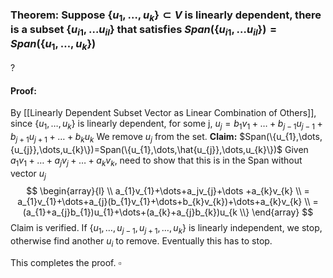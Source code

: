 ### Theorem: Suppose $\{u_{1},\dots,u_{k}\} \subset V$ is linearly dependent, there is a subset $\{u_{i1},\dots u_{il}\}$ that satisfies $Span(\{u_{i1},\dots u_{il}\})=Span(\{u_{1},\dots,u_{k}\})$
?
#### Proof:
By [[Linearly Dependent Subset Vector as Linear Combination of Others]], since $\{u_{1},\dots,u_{k}\}$ is linearly dependent, for some j,
$u_{j}=b_{1}v_{1}+\dots+b_{j-1}u_{j-1}+b_{j+1}u_{j+1}+\dots+b_{k}u_{k}$
We remove $u_{j}$ from the set.
**Claim:** $Span(\{u_{1},\dots,{u_{j}},\dots,u_{k}\})=Span(\{u_{1},\dots,\hat{u_{j}},\dots,u_{k}\})$
Given $a_{1}v_{1}+\dots+a_{j}v_{j}+\dots+a_{k}v_{k}$, need to show that this is in the Span without vector $u_{j}$
$$
\begin{array}{l} \\
a_{1}v_{1}+\dots+a_jv_{j}+\dots +a_{k}v_{k} \\
= a_{1}v_{1}+\dots+a_{j}(b_{1}v_{1}+\dots+b_{k}v_{k})+\dots+a_{k}v_{k} \\
= (a_{1}+a_{j}b_{1})u_{1}+\dots+(a_{k}+a_{j}b_{k})u_{k \\}
\end{array}
$$
Claim is verified.
If $\{u_{1},\dots,u_{j-1},u_{j+1},\dots,u_{k}\}$ is linearly independent, we stop, otherwise find another $u_{i}$ to remove.
Eventually this has to stop.
<!--SR:!2025-06-13,4,270-->

This completes the proof. $\square$
